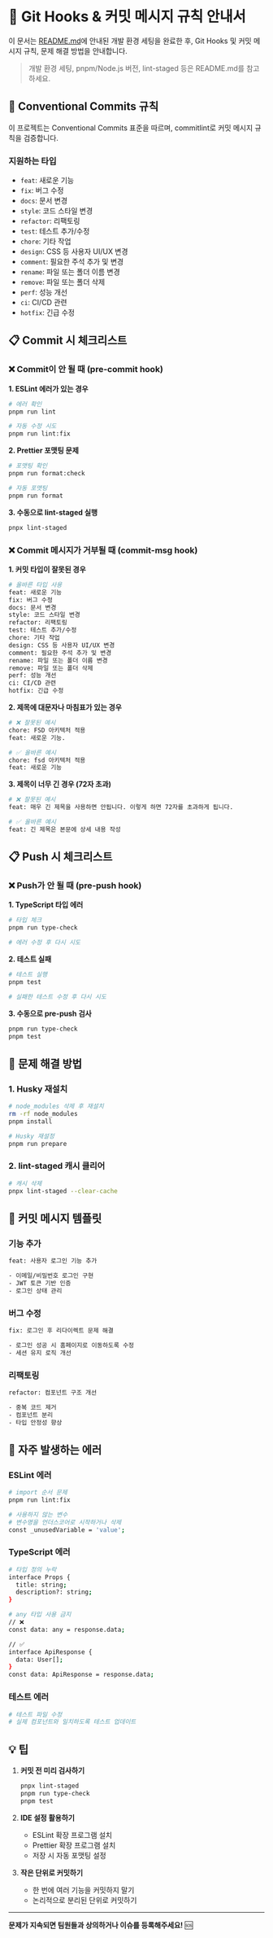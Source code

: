 # 🚀 Git Hooks & 커밋 메시지 규칙 안내서

이 문서는 [README.md](./README.md)에 안내된 개발 환경 세팅을 완료한 후, Git Hooks 및 커밋 메시지 규칙, 문제 해결 방법을 안내합니다.

> 개발 환경 세팅, pnpm/Node.js 버전, lint-staged 등은 README.md를 참고하세요.

## 🎯 Conventional Commits 규칙

이 프로젝트는 Conventional Commits 표준을 따르며, commitlint로 커밋 메시지 규칙을 검증합니다.

### 지원하는 타입

- `feat`: 새로운 기능
- `fix`: 버그 수정
- `docs`: 문서 변경
- `style`: 코드 스타일 변경
- `refactor`: 리팩토링
- `test`: 테스트 추가/수정
- `chore`: 기타 작업
- `design`: CSS 등 사용자 UI/UX 변경
- `comment`: 필요한 주석 추가 및 변경
- `rename`: 파일 또는 폴더 이름 변경
- `remove`: 파일 또는 폴더 삭제
- `perf`: 성능 개선
- `ci`: CI/CD 관련
- `hotfix`: 긴급 수정

## 📋 Commit 시 체크리스트

### ❌ Commit이 안 될 때 (pre-commit hook)

**1. ESLint 에러가 있는 경우**

```bash
# 에러 확인
pnpm run lint

# 자동 수정 시도
pnpm run lint:fix
```

**2. Prettier 포맷팅 문제**

```bash
# 포맷팅 확인
pnpm run format:check

# 자동 포맷팅
pnpm run format
```

**3. 수동으로 lint-staged 실행**

```bash
pnpx lint-staged
```

### ❌ Commit 메시지가 거부될 때 (commit-msg hook)

**1. 커밋 타입이 잘못된 경우**

```bash
# 올바른 타입 사용
feat: 새로운 기능
fix: 버그 수정
docs: 문서 변경
style: 코드 스타일 변경
refactor: 리팩토링
test: 테스트 추가/수정
chore: 기타 작업
design: CSS 등 사용자 UI/UX 변경
comment: 필요한 주석 추가 및 변경
rename: 파일 또는 폴더 이름 변경
remove: 파일 또는 폴더 삭제
perf: 성능 개선
ci: CI/CD 관련
hotfix: 긴급 수정
```

**2. 제목에 대문자나 마침표가 있는 경우**

```bash
# ❌ 잘못된 예시
chore: FSD 아키텍처 적용
feat: 새로운 기능.

# ✅ 올바른 예시
chore: fsd 아키텍처 적용
feat: 새로운 기능
```

**3. 제목이 너무 긴 경우 (72자 초과)**

```bash
# ❌ 잘못된 예시
feat: 매우 긴 제목을 사용하면 안됩니다. 이렇게 하면 72자를 초과하게 됩니다.

# ✅ 올바른 예시
feat: 긴 제목은 본문에 상세 내용 작성
```

## 📋 Push 시 체크리스트

### ❌ Push가 안 될 때 (pre-push hook)

**1. TypeScript 타입 에러**

```bash
# 타입 체크
pnpm run type-check

# 에러 수정 후 다시 시도
```

**2. 테스트 실패**

```bash
# 테스트 실행
pnpm test

# 실패한 테스트 수정 후 다시 시도
```

**3. 수동으로 pre-push 검사**

```bash
pnpm run type-check
pnpm test
```

## 🔧 문제 해결 방법

### 1. Husky 재설치

```bash
# node_modules 삭제 후 재설치
rm -rf node_modules
pnpm install

# Husky 재설정
pnpm run prepare
```

### 2. lint-staged 캐시 클리어

```bash
# 캐시 삭제
pnpx lint-staged --clear-cache
```

## 📝 커밋 메시지 템플릿

### 기능 추가

```bash
feat: 사용자 로그인 기능 추가

- 이메일/비밀번호 로그인 구현
- JWT 토큰 기반 인증
- 로그인 상태 관리
```

### 버그 수정

```bash
fix: 로그인 후 리다이렉트 문제 해결

- 로그인 성공 시 홈페이지로 이동하도록 수정
- 세션 유지 로직 개선
```

### 리팩토링

```bash
refactor: 컴포넌트 구조 개선

- 중복 코드 제거
- 컴포넌트 분리
- 타입 안정성 향상
```

## 🚨 자주 발생하는 에러

### ESLint 에러

```bash
# import 순서 문제
pnpm run lint:fix

# 사용하지 않는 변수
# 변수명을 언더스코어로 시작하거나 삭제
const _unusedVariable = 'value';
```

### TypeScript 에러

```bash
# 타입 정의 누락
interface Props {
  title: string;
  description?: string;
}

# any 타입 사용 금지
// ❌
const data: any = response.data;

// ✅
interface ApiResponse {
  data: User[];
}
const data: ApiResponse = response.data;
```

### 테스트 에러

```bash
# 테스트 파일 수정
# 실제 컴포넌트와 일치하도록 테스트 업데이트
```

## 💡 팁

1. **커밋 전 미리 검사하기**

   ```bash
   pnpx lint-staged
   pnpm run type-check
   pnpm test
   ```

2. **IDE 설정 활용하기**
   - ESLint 확장 프로그램 설치
   - Prettier 확장 프로그램 설치
   - 저장 시 자동 포맷팅 설정

3. **작은 단위로 커밋하기**
   - 한 번에 여러 기능을 커밋하지 말기
   - 논리적으로 분리된 단위로 커밋하기

---

**문제가 지속되면 팀원들과 상의하거나 이슈를 등록해주세요!** 🆘
